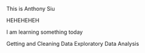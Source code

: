 This is Anthony Siu

HEHEHEHEH

I am learning something today

Getting and Cleaning Data
Exploratory Data Analysis


